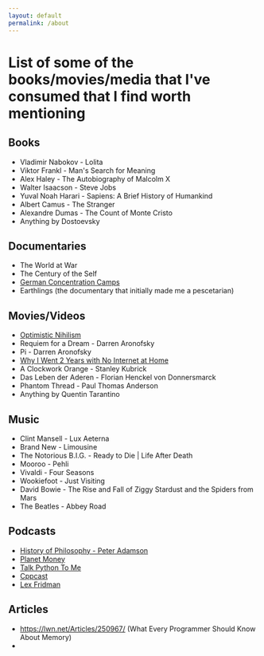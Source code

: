 ```yaml
---
layout: default
permalink: /about
---
```


# List of some of the books/movies/media that I've consumed that I find worth mentioning 

## Books
* Vladimir Nabokov - Lolita
* Viktor Frankl - Man's Search for Meaning 
* Alex Haley - The Autobiography of Malcolm X
* Walter Isaacson - Steve Jobs 
* Yuval Noah Harari - Sapiens: A Brief History of Humankind
* Albert Camus - The Stranger 
* Alexandre Dumas - The Count of Monte Cristo
* Anything by Dostoevsky 


## Documentaries
* The World at War
* The Century of the Self
* [German Concentration Camps](https://www.youtube.com/watch?v=O5jeQ8ohtyo)
* Earthlings (the documentary that initially made me a pescetarian)

## Movies/Videos
* [Optimistic Nihilism](https://www.youtube.com/watch?v=R-sYDf0YGv4)
* Requiem for a Dream - Darren Aronofsky
* Pi - Darren Aronofsky
* [Why I Went 2 Years with No Internet at Home](https://www.youtube.com/watch?v=kiMcX3Fa2Us)
* A Clockwork Orange - Stanley Kubrick
* Das Leben der Aderen - Florian Henckel von Donnersmarck
* Phantom Thread - Paul Thomas Anderson
* Anything by Quentin Tarantino

## Music
* Clint Mansell - Lux Aeterna
* Brand New - Limousine
* The Notorious B.I.G. - Ready to Die \| Life After Death
* Mooroo - Pehli
* Vivaldi - Four Seasons
* Wookiefoot - Just Visiting
* David Bowie - The Rise and Fall of Ziggy Stardust and the Spiders from Mars
* The Beatles - Abbey Road

## Podcasts
* [History of Philosophy - Peter Adamson](https://historyofphilosophy.net)
* [Planet Money](https://www.npr.org/sections/money/)
* [Talk Python To Me](https://talkpython.fm/episodes/all)
* [Cppcast](http://cppcast.com/)
* [Lex Fridman](https://lexfridman.com/)

## Articles
* https://lwn.net/Articles/250967/ (What Every Programmer Should Know About Memory)
* 
